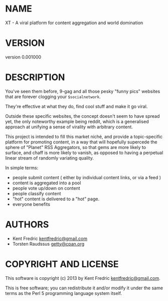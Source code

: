# NAME

XT - A viral platform for content aggregation and world domination

# VERSION

version 0.001000

# DESCRIPTION

You've seen them before, 9-gag and all those pesky "funny pics" websites that are forever clogging your `$socialnetwork`.

They're effective at what they do, find cool stuff and make it go viral.

Outside these specific websites, the concept doesn't seem to have spread yet, the only noteworthy example being reddit, which is a generalised approach at unifying a sense of virality with arbitrary content. 

This project is intended to fill this market niché, and provide a topic-specific platform for promoting content, in a way that will hopefully supercede the sphere of "Planet" RSS Aggregators, so that gems are more likely to surface, and chaff is more likely to vanish, as opposed to having a perpetual linear stream of randomly variating quality.

In simple terms:

- people submit content ( either by individual content links, or via a feed )
- content is aggregated into a pool
- people vote up/down on content
- people classify content
- "hot" content is delivered to a "hot" page.  
- everyone benefits

# AUTHORS

- Kent Fredric <kentfredric@gmail.com>
- Torsten Raudssus <getty@cpan.org>

# COPYRIGHT AND LICENSE

This software is copyright (c) 2013 by Kent Fredric <kentfredric@gmail.com>.

This is free software; you can redistribute it and/or modify it under
the same terms as the Perl 5 programming language system itself.
